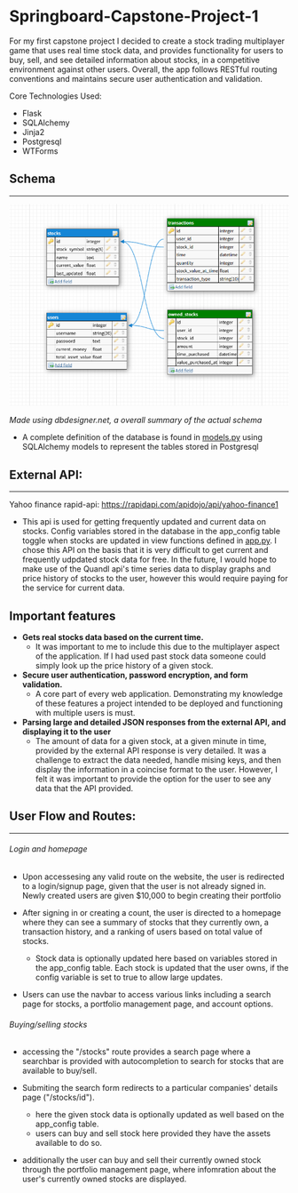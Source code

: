 # Springboard-Capstone-Project-1
For my first capstone project I decided to create a stock trading multiplayer game that uses real time stock data,
and provides functionality for users to buy, sell, and see detailed information about stocks, in a competitive environment against other users. Overall, the app follows RESTful routing conventions and maintains secure user authentication and validation.

Core Technologies Used:
* Flask
* SQLAlchemy
* Jinja2
* Postgresql
* WTForms

## Schema
---
![schema](util/schema.PNG)

<em>Made using dbdesigner.net, a overall summary of the actual schema</em>
* A complete definition of the database is found in [models.py](/models.py) using SQLAlchemy models to represent the tables stored in Postgresql

## External API:
---
Yahoo finance rapid-api: https://rapidapi.com/apidojo/api/yahoo-finance1
* This api is used for getting frequently updated and current data on stocks. Config variables stored in the database in the app_config table toggle when stocks are updated in view functions defined in [app.py](/app.py). I chose this API on the basis that it is very difficult to get current and frequently udpdated stock data for free. In the future, I would hope to make use of the Quandl api's time series data to display graphs and price history of stocks to the user, however this would require paying for the service for current data.

## Important features
* **Gets real stocks data based on the current time.**
	* It was important to me to include this due to the multiplayer aspect of the application. If I had used past stock data someone could simply look up the price history of a given stock.
* **Secure user authentication, password encryption, and form validation.**
	* A core part of every web application. Demonstrating my knowledge of these features a project intended to be deployed and functioning with multiple users is must.
* **Parsing large and detailed JSON responses from the external API, and displaying it to the user**
	* The amount of data for a given stock, at a given minute in time, provided by the external API response is very detailed. It was a challenge to extract the data needed, handle mising keys, and then display the information in a coincise format to the user. However, I felt it was important to provide the option for the user to see any data that the API provided.


## User Flow and Routes:
---
###### Login and homepage
* Upon accessesing any valid route on the website, the user is redirected to a login/signup page, given that the user is not already signed in. Newly created users are given $10,000 to begin creating their portfolio
+ After signing in or creating a count, the user is directed to a homepage where they can see a summary of stocks that they currently own, a transaction history, and a ranking of users based on total value of stocks.

	+ Stock data is optionally updated here based on variables stored in the app_config table. Each stock is updated that the user owns, if the config variable is set to true to allow large updates.
* Users can use the navbar to access various links including a search page for stocks, a portfolio management page, and account options.

###### Buying/selling stocks
* accessing the "/stocks" route provides a search page where a searchbar is provided with autocompletion to search for stocks that are available to buy/sell.
* Submiting the search form redirects to a particular companies' details page ("/stocks/id").

	* here the given stock data is optionally updated as well based on the app_config table.
	* users can buy and sell stock here provided they have the assets available to do so.

* additionally the user can buy and sell their currently owned stock through the portfolio management page, where infomration about the user's currently owned stocks are displayed.







